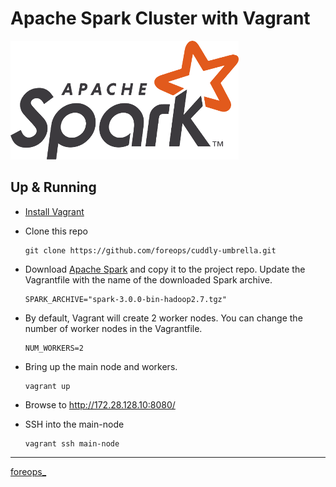# Apache Spark Cluster with Vagrant
![alt text](apache-spark.png)

## Up & Running
- [Install Vagrant](https://www.vagrantup.com/intro/getting-started/install)
- Clone this repo
  ```
  git clone https://github.com/foreops/cuddly-umbrella.git
   ```
- Download [Apache Spark](https://github.com/foreops/cuddly-umbrella.git) and copy it to the project repo. Update the Vagrantfile with the name of the downloaded Spark archive.
  ```
  SPARK_ARCHIVE="spark-3.0.0-bin-hadoop2.7.tgz"
  ```
- By default, Vagrant will create 2 worker nodes. You can change the number of worker nodes in the Vagrantfile.
  ```
  NUM_WORKERS=2
  ```
- Bring up the main node and workers.
  ```
  vagrant up
  ```
- Browse to http://172.28.128.10:8080/

- SSH into the main-node
  ```
  vagrant ssh main-node
  ```
---
[foreops_](https://foreops.com)